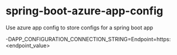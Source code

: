 # spring-boot-azure-app-config
Use azure app config to store configs for a spring boot app

-DAPP_CONFIGURATION_CONNECTION_STRING=Endpoint=https:<endpoint_value>